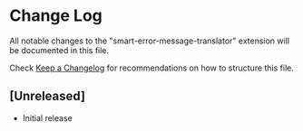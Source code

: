 # Change Log

All notable changes to the "smart-error-message-translator" extension will be documented in this file.

Check [Keep a Changelog](http://keepachangelog.com/) for recommendations on how to structure this file.

## [Unreleased]

- Initial release